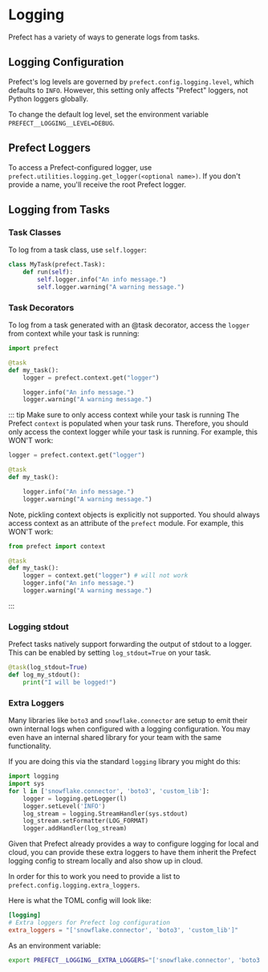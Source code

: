 # Logging

Prefect has a variety of ways to generate logs from tasks.

## Logging Configuration

Prefect's log levels are governed by `prefect.config.logging.level`, which defaults to `INFO`. However, this setting only affects "Prefect" loggers, not Python loggers globally.

To change the default log level, set the environment variable `PREFECT__LOGGING__LEVEL=DEBUG`.

## Prefect Loggers

To access a Prefect-configured logger, use `prefect.utilities.logging.get_logger(<optional name>)`. If you don't provide a name, you'll receive the root Prefect logger.

## Logging from Tasks

### Task Classes

To log from a task class, use `self.logger`:

```python
class MyTask(prefect.Task):
    def run(self):
        self.logger.info("An info message.")
        self.logger.warning("A warning message.")
```

### Task Decorators

To log from a task generated with an @task decorator, access the `logger` from context while your task is running:

```python
import prefect

@task
def my_task():
    logger = prefect.context.get("logger")

    logger.info("An info message.")
    logger.warning("A warning message.")
```

::: tip Make sure to only access context while your task is running
The Prefect `context` is populated when your task runs. Therefore, you should only access the context logger while your task is running. For example, this WON'T work:

```python
logger = prefect.context.get("logger")

@task
def my_task():

    logger.info("An info message.")
    logger.warning("A warning message.")
```
Note, pickling context objects is explicitly not supported. You should always access context as an attribute of the `prefect` module. For example, this WON'T work:
```python
from prefect import context

@task
def my_task():
    logger = context.get("logger") # will not work
    logger.info("An info message.")
    logger.warning("A warning message.")
```

:::

### Logging stdout

Prefect tasks natively support forwarding the output of stdout to a logger. This can be enabled by setting `log_stdout=True` on your task.

```python
@task(log_stdout=True)
def log_my_stdout():
    print("I will be logged!")
```

### Extra Loggers

Many libraries like `boto3` and `snowflake.connector` are setup to emit their own internal logs when configured with a logging configuration. You may even have an internal shared library for your team with the same functionality.

If you are doing this via the standard `logging` library you might do this:

```python
import logging
import sys
for l in ['snowflake.connector', 'boto3', 'custom_lib']:
    logger = logging.getLogger(l)
    logger.setLevel('INFO')
    log_stream = logging.StreamHandler(sys.stdout)
    log_stream.setFormatter(LOG_FORMAT)
    logger.addHandler(log_stream)
```

Given that Prefect already provides a way to configure logging for local and cloud, you can provide these extra loggers to have them inherit the Prefect logging config to stream locally and also show up in cloud.

In order for this to work you need to provide a list to `prefect.config.logging.extra_loggers`.

Here is what the TOML config will look like:

```toml
[logging]
# Extra loggers for Prefect log configuration
extra_loggers = "['snowflake.connector', 'boto3', 'custom_lib']"
```

As an environment variable:

```bash
export PREFECT__LOGGING__EXTRA_LOGGERS="['snowflake.connector', 'boto3', 'custom_lib']"
```